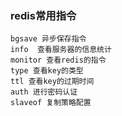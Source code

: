 ### redis常用指令
```
bgsave 异步保存指令   
info  查看服务器的信息统计  
monitor 查看redis的指令 
type 查看key的类型  
ttl 查看key的过期时间  
auth 进行密码认证 
slaveof 复制策略配置
```